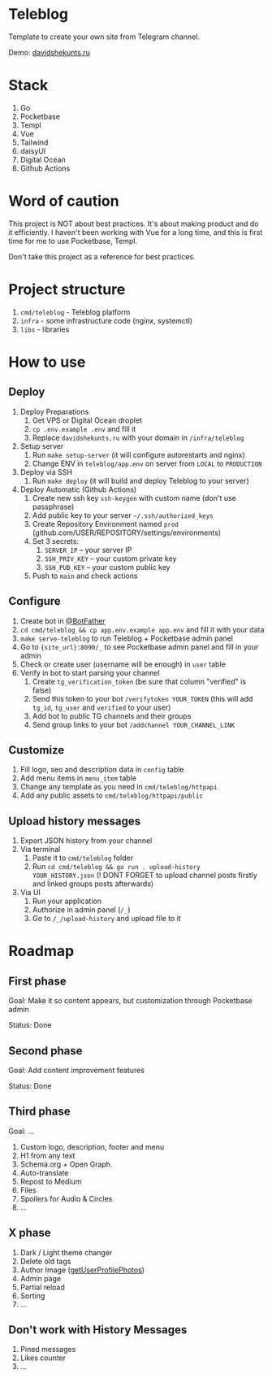 # Teleblog

Template to create your own site from Telegram channel.

Demo: [davidshekunts.ru](https://davidshekunts.ru)

# Stack

1. Go
1. Pocketbase
1. Templ
1. Vue
1. Tailwind
1. daisyUI
1. Digital Ocean
1. Github Actions

# Word of caution

This project is NOT about best practices. It's about making product
and do it efficiently. I haven't been working with Vue for a long time,
and this is first time for me to use Pocketbase, Templ.

Don't take this project as a reference for best practices.

# Project structure

1. `cmd/teleblog` - Teleblog platform
1. `infra` - some infrastructure code (nginx, systemctl)
1. `libs` - libraries

# How to use

## Deploy

1. Deploy Preparations
    1. Get VPS or Digital Ocean droplet
    1. `cp .env.example .env` and fill it
    1. Replace `davidshekunts.ru` with your domain in `/infra/teleblog`
1. Setup server
    1. Run `make setup-server` (it will configure autorestarts and nginx)
    1. Change ENV in `teleblog/app.env` on server from `LOCAL` to `PRODUCTION`
1. Deploy via SSH
    1. Run `make deploy` (it will build and deploy Teleblog to your server)
1. Deploy Automatic (Github Actions)
    1. Create new ssh key `ssh-keygen` with custom name (don't use passphrase)
    1. Add public key to your server `~/.ssh/authorized_keys`
    1. Create Repository Environment named `prod` (github.com/USER/REPOSITORY/settings/environments)
    1. Set 3 secrets:
        1. `SERVER_IP` – your server IP
        1. `SSH_PRIV_KEY` – your custom private key
        1. `SSH_PUB_KEY` – your custom public key
    1. Push to `main` and check actions

## Configure

1. Create bot in [@BotFather](t.me/BotFather)
1. `cd cmd/teleblog && cp app.env.example app.env` and fill it with your data
1. `make serve-teleblog` to run Teleblog + Pocketbase admin panel
1. Go to `{site_url}:8090/_` to see Pocketbase admin panel and fill in your admin
1. Check or create user (username will be enough) in `user` table
1. Verify in bot to start parsing your channel
    1. Create `tg_verification_token` (be sure that column "verified" is false)
    1. Send this token to your bot `/verifytoken YOUR_TOKEN` (this will add `tg_id`, `tg_user` and `verified` to your user)
    1. Add bot to public TG channels and their groups
    1. Send group links to your bot `/addchannel YOUR_CHANNEL_LINK`

## Customize

1. Fill logo, seo and description data in `config` table
1. Add menu items in `menu_item` table
1. Change any template as you need in `cmd/teleblog/httpapi`
1. Add any public assets to `cmd/teleblog/httpapi/public`

## Upload history messages

1. Export JSON history from your channel
1. Via terminal
    1. Paste it to `cmd/teleblog` folder
    1. Run `cd cmd/teleblog && go run . upload-history YOUR_HISTORY.json` (! DONT FORGET to upload channel posts firstly and linked groups posts afterwards)
1. Via UI
    1. Run your application
    1. Authorize in admin panel (`/_`)
    1. Go to `/_/upload-history` and upload file to it

# Roadmap

## First phase

Goal: Make it so content appears, but customization through Pocketbase admin

Status: Done

## Second phase

Goal: Add content improvement features

Status: Done

## Third phase

Goal: ...

1. Custom logo, description, footer and menu
1. H1 from any text
1. Schema.org + Open Graph.
1. Auto-translate
1. Repost to Medium
1. Files
1. Spoilers for Audio & Circles
1. ...

## X phase

1. Dark / Light theme changer
1. Delete old tags
1. Author Image ([getUserProfilePhotos](https://core.telegram.org/bots/api#getuserprofilephotos))
1. Admin page
1. Partial reload
1. Sorting
1. ...

## Don't work with History Messages

1. Pined messages
1. Likes counter
1. ...